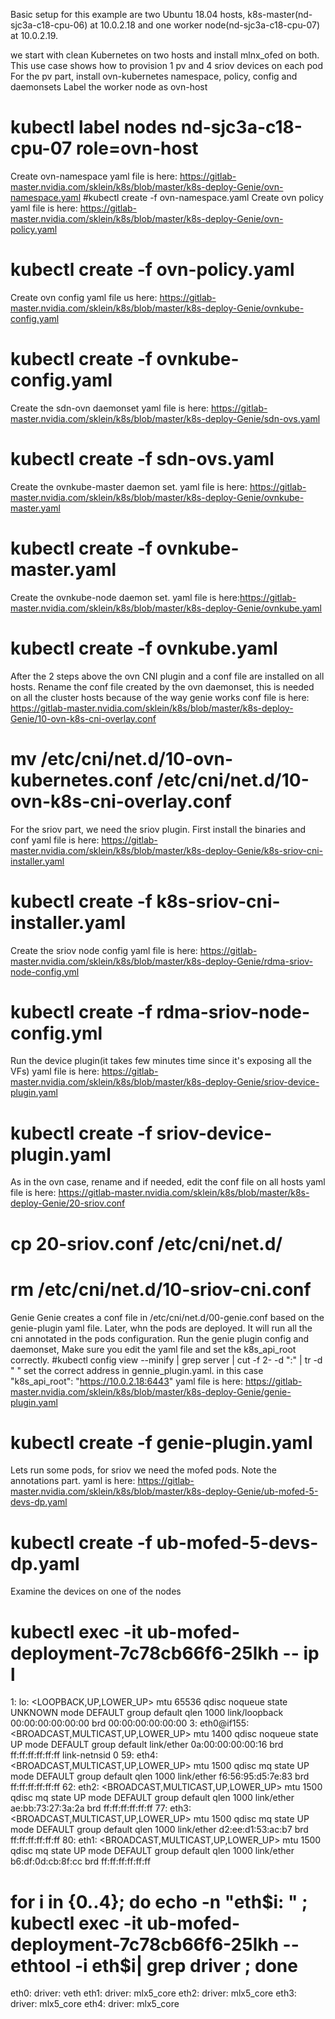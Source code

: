 Basic setup for this example are two Ubuntu 18.04 hosts, k8s-master(nd-sjc3a-c18-cpu-06) at 10.0.2.18 and one worker node(nd-sjc3a-c18-cpu-07) at 10.0.2.19.

we start with clean Kubernetes on two hosts and install mlnx_ofed on both.
This use case shows how to provision 1 pv and 4 sriov devices on each pod
For the pv part, install ovn-kubernetes namespace, policy, config and daemonsets
Label the worker node as ovn-host
# kubectl label nodes nd-sjc3a-c18-cpu-07 role=ovn-host
Create ovn-namespace
yaml file is here: https://gitlab-master.nvidia.com/sklein/k8s/blob/master/k8s-deploy-Genie/ovn-namespace.yaml
#kubectl create -f ovn-namespace.yaml
Create ovn policy
yaml file is here: https://gitlab-master.nvidia.com/sklein/k8s/blob/master/k8s-deploy-Genie/ovn-policy.yaml
# kubectl create -f  ovn-policy.yaml
Create ovn config
yaml file us here: https://gitlab-master.nvidia.com/sklein/k8s/blob/master/k8s-deploy-Genie/ovnkube-config.yaml
# kubectl create -f ovnkube-config.yaml
Create the sdn-ovn daemonset
yaml file is here: https://gitlab-master.nvidia.com/sklein/k8s/blob/master/k8s-deploy-Genie/sdn-ovs.yaml
# kubectl create -f sdn-ovs.yaml
Create the ovnkube-master daemon set.
yaml file is here: https://gitlab-master.nvidia.com/sklein/k8s/blob/master/k8s-deploy-Genie/ovnkube-master.yaml
# kubectl create -f ovnkube-master.yaml
Create the ovnkube-node daemon set.
yaml file is here:https://gitlab-master.nvidia.com/sklein/k8s/blob/master/k8s-deploy-Genie/ovnkube.yaml
# kubectl create -f ovnkube.yaml

After the 2 steps above the ovn CNI plugin and a conf file are installed on all hosts.
Rename the conf file created by the ovn daemonset, this is needed on all the cluster hosts because of the way genie works
conf file is here: https://gitlab-master.nvidia.com/sklein/k8s/blob/master/k8s-deploy-Genie/10-ovn-k8s-cni-overlay.conf
# mv /etc/cni/net.d/10-ovn-kubernetes.conf /etc/cni/net.d/10-ovn-k8s-cni-overlay.conf
For the sriov part, we need the sriov plugin.
First install the binaries and conf
yaml file is here: https://gitlab-master.nvidia.com/sklein/k8s/blob/master/k8s-deploy-Genie/k8s-sriov-cni-installer.yaml
# kubectl create -f k8s-sriov-cni-installer.yaml
Create the sriov node config
yaml file is here: https://gitlab-master.nvidia.com/sklein/k8s/blob/master/k8s-deploy-Genie/rdma-sriov-node-config.yml
# kubectl create -f rdma-sriov-node-config.yml
Run the device plugin(it takes few minutes time since it's exposing all the VFs)
yaml file is here: https://gitlab-master.nvidia.com/sklein/k8s/blob/master/k8s-deploy-Genie/sriov-device-plugin.yaml
# kubectl create -f sriov-device-plugin.yaml
As in the ovn case, rename and if needed, edit the conf file on all hosts
yaml file is here: https://gitlab-master.nvidia.com/sklein/k8s/blob/master/k8s-deploy-Genie/20-sriov.conf
# cp 20-sriov.conf /etc/cni/net.d/
# rm /etc/cni/net.d/10-sriov-cni.conf


Genie
Genie creates a conf file in /etc/cni/net.d/00-genie.conf based on the genie-plugin yaml file.
Later, whn the pods are deployed. It will run all the cni annotated in the pods configuration.
Run the genie plugin config and daemonset, Make sure you edit the yaml file and set the k8s_api_root correctly.
#kubectl config view --minify | grep server | cut -f 2- -d ":" | tr -d " "
set the correct address in gennie_plugin.yaml. in this case "k8s_api_root": "https://10.0.2.18:6443"
yaml file is here: https://gitlab-master.nvidia.com/sklein/k8s/blob/master/k8s-deploy-Genie/genie-plugin.yaml
# kubectl create -f genie-plugin.yaml
Lets run some pods, for sriov we need the mofed pods.
Note the annotations part.
yaml is here: https://gitlab-master.nvidia.com/sklein/k8s/blob/master/k8s-deploy-Genie/ub-mofed-5-devs-dp.yaml
# kubectl create -f ub-mofed-5-devs-dp.yaml
Examine the devices on one of the nodes
# kubectl exec -it ub-mofed-deployment-7c78cb66f6-25lkh  -- ip l
1: lo: <LOOPBACK,UP,LOWER_UP> mtu 65536 qdisc noqueue state UNKNOWN mode DEFAULT group default qlen 1000
    link/loopback 00:00:00:00:00:00 brd 00:00:00:00:00:00
3: eth0@if155: <BROADCAST,MULTICAST,UP,LOWER_UP> mtu 1400 qdisc noqueue state UP mode DEFAULT group default
    link/ether 0a:00:00:00:00:16 brd ff:ff:ff:ff:ff:ff link-netnsid 0
59: eth4: <BROADCAST,MULTICAST,UP,LOWER_UP> mtu 1500 qdisc mq state UP mode DEFAULT group default qlen 1000
    link/ether f6:56:95:d5:7e:83 brd ff:ff:ff:ff:ff:ff
62: eth2: <BROADCAST,MULTICAST,UP,LOWER_UP> mtu 1500 qdisc mq state UP mode DEFAULT group default qlen 1000
    link/ether ae:bb:73:27:3a:2a brd ff:ff:ff:ff:ff:ff
77: eth3: <BROADCAST,MULTICAST,UP,LOWER_UP> mtu 1500 qdisc mq state UP mode DEFAULT group default qlen 1000
    link/ether d2:ee:d1:53:ac:b7 brd ff:ff:ff:ff:ff:ff
80: eth1: <BROADCAST,MULTICAST,UP,LOWER_UP> mtu 1500 qdisc mq state UP mode DEFAULT group default qlen 1000
    link/ether b6:df:0d:cb:8f:cc brd ff:ff:ff:ff:ff:ff
 
 
# for i in {0..4}; do echo -n "eth$i: " ; kubectl exec -it ub-mofed-deployment-7c78cb66f6-25lkh  -- ethtool -i  eth$i| grep driver ; done
eth0: driver: veth
eth1: driver: mlx5_core
eth2: driver: mlx5_core
eth3: driver: mlx5_core
eth4: driver: mlx5_core



